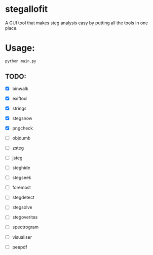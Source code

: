 # stegallofit

A GUI tool that makes steg analysis easy by putting all the tools in one place.

# Usage:

```bash
python main.py
```

## TODO:

- [x] binwalk
- [x] exiftool
- [x] strings
- [x] stegsnow
- [x] pngcheck
- [ ] objdumb
- [ ] zsteg
- [ ] jsteg
- [ ] steghide
- [ ] stegseek
- [ ] foremost
- [ ] stegdetect
- [ ] stegsolve
- [ ] stegoveritas

- [ ] spectrogram
- [ ] visualiser

- [ ] peepdf